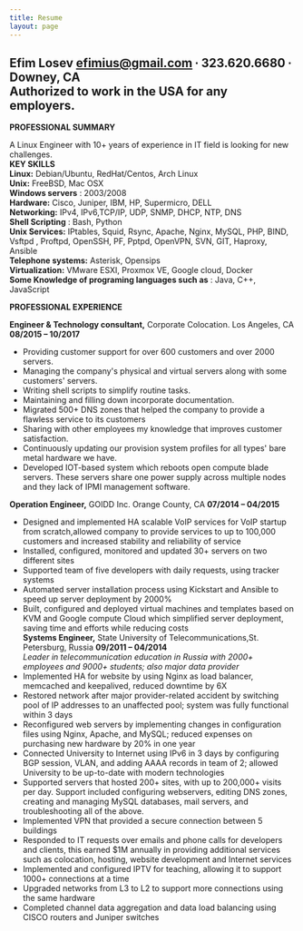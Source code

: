 ```yaml
---
title: Resume
layout: page
---
```

[comment]: <> (This is a comment, it will not be included)
**Efim Losev**
efimius@gmail.com ∙ 323.620.6680 ∙ Downey, CA   
Authorized to work in the USA for any employers.  
---

**PROFESSIONAL SUMMARY**  

  A Linux Engineer with 10+ years of experience in IT field  is looking for new challenges.  
  **KEY SKILLS**  
  **Linux:** Debian/Ubuntu, RedHat/Centos, Arch Linux  
  **Unix:** FreeBSD, Mac OSX  
  **Windows servers** : 2003/2008  
  **Hardware:** Cisco, Juniper, IBM, HP, Supermicro, DELL  
  **Networking:** IPv4, IPv6,TCP/IP, UDP, SNMP, DHCP, NTP, DNS  
  **Shell Scripting** : Bash, Python  
  **Unix Services:** IPtables, Squid, Rsync, Apache, Nginx, MySQL, PHP, BIND, Vsftpd , Proftpd, OpenSSH, PF, Pptpd, OpenVPN, SVN, GIT, Haproxy, Ansible  
  **Telephone systems:** Asterisk, Opensips  
  **Virtualization:** VMware ESXI, Proxmox VE, Google cloud, Docker  
  **Some Knowledge of programing languages such as** :  Java, C++, JavaScript  

  **PROFESSIONAL EXPERIENCE**  

  **Engineer &amp; Technology consultant,** Corporate Colocation. Los Angeles, CA           **08/2015 – 10/2017**  
  -  Providing customer support for over 600 customers and over 2000 servers.
-  Managing the company&#39;s physical and virtual servers along with some customers&#39; servers.
-  Writing shell scripts to simplify routine tasks.
-  Maintaining and filling down incorporate documentation.
-  Migrated 500+ DNS zones that helped the company to provide a flawless service to its customers
-  Sharing with other employees my knowledge that improves customer satisfaction.
-  Continuously updating our provision system profiles for all types&#39; bare metal hardware we have.
-  Developed IOT-based system which reboots open compute blade servers. These servers share one power supply across multiple nodes and they lack of IPMI management software.  
 
  **Operation Engineer,** GOIDD Inc. Orange County, CA                                      **07/2014 – 04/2015**  
  -  Designed and implemented HA scalable VoIP services for VoIP startup from scratch,allowed company to provide services to up to 100,000 customers and increased stability and reliability of service
-  Installed, configured, monitored and updated 30+ servers on two different sites
-  Supported team of five developers with daily requests, using tracker systems
-  Automated server installation process using Kickstart and Ansible to speed up server deployment by 2000%
-  Built, configured and deployed virtual machines and templates based on KVM and Google compute Cloud which simplified server deployment, saving time and efforts while reducing costs  
  **Systems Engineer,** State University of Telecommunications,St. Petersburg, Russia        **09/2011 – 04/2014**  
  _Leader in telecommunication education in Russia with 2000+ employees and 9000+ students; also major data provider_  
  -  Implemented HA for website by using Nginx as load balancer, memcached and keepalived, reduced downtime by 6X
-  Restored network after major provider-related accident by switching pool of IP addresses to an unaffected pool; system was fully functional within 3 days
-  Reconfigured web servers by implementing changes in configuration files using Nginx, Apache, and MySQL; reduced expenses on purchasing new hardware by 20% in one year
-  Connected University to Internet using IPv6 in 3 days by configuring BGP session, VLAN, and adding AAAA records in team of 2; allowed University to be up-to-date with modern technologies
-  Supported servers that hosted 200+ sites, with up to 200,000+ visits per day. Support included configuring webservers, editing DNS zones, creating and managing MySQL databases, mail servers, and troubleshooting all of the above.
-  Implemented VPN that provided a secure connection between 5 buildings
-  Responded to IT requests over emails and phone calls for developers and clients, this earned $1M annually in providing additional services such as colocation, hosting, website development and Internet services
-  Implemented and configured IPTV for teaching, allowing it to support 1000+ connections at a time
-  Upgraded networks from L3 to L2 to support more connections using the same hardware
-  Completed channel data aggregation and data load balancing using CISCO routers and Juniper switches